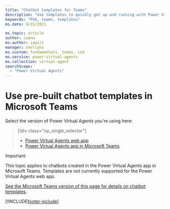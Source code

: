 ```yaml
---
title: "Chatbot templates for Teams"
description: "Use templates to quickly get up and running with Power Virtual Agents chatbots in Microsoft Teams."
keywords: "PVA, teams, templates"
ms.date: 9/21/2021

ms.topic: article
author: iaanw
ms.author: iawilt
manager: shellyha
ms.custom: fundamentals, teams, ceX
ms.service: power-virtual-agents
ms.collection: virtual-agent
searchScope:
  - "Power Virtual Agents"
---
```


# Use pre-built chatbot templates in Microsoft Teams

Select the version of Power Virtual Agents you're using here:

> [!div class="op_single_selector"]
>
> - [Power Virtual Agents web app](fundamentals-templates.md)
> - [Power Virtual Agents app in Microsoft Teams](teams/fundamentals-templates-teams.md)

> [!IMPORTANT]
> This topic applies to chatbots created in the Power Virtual Agents app in Microsoft Teams. Templates are not currently supported for the Power Virtual Agents web app.

[See the Microsoft Teams version of this page for details on chatbot templates](teams/fundamentals-templates-teams.md).

[!INCLUDE[footer-include](includes/footer-banner.md)]

